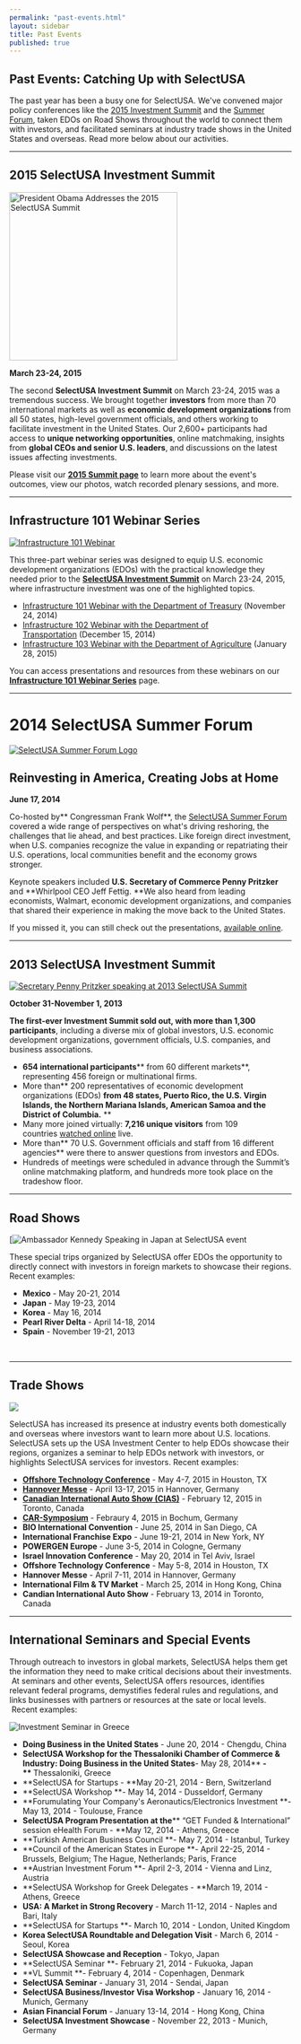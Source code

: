 ```yaml
---
permalink: "past-events.html"
layout: sidebar
title: Past Events
published: true
---
```


## Past Events: Catching Up with SelectUSA

The past year has been a busy one for SelectUSA. We've convened major policy conferences like the [2015 Investment Summit]({{base.url}}/2015-summit.html) and the [Summer Forum]({{base.url}}/events/selectusa-summer-forum.html), taken EDOs on Road Shows throughout the world to connect them with investors, and facilitated seminars at industry trade shows in the United States and overseas. Read more below about our activities.

* * *

## 2015 SelectUSA Investment Summit 

<span class="imgright">
<a href="{{base.url}}/2015-summit.html">
<img src="http://www.commerce.gov/sites/commerce.gov/files/styles/scale_700w/public/16722605079_45ed7eff3f_o.jpg?itok=hY2r4t4y" alt="President Obama Addresses the 2015 SelectUSA Summit" width=300>
</a>
</span>

**March 23-24, 2015**

<span>The second&nbsp;</span>**SelectUSA Investment Summit**<span>&nbsp;on March 23-24, 2015&nbsp;was a tremendous success. We brought together&nbsp;</span>**investors**<span>&nbsp;from more than 70 international markets as well as&nbsp;</span>**economic development organizations&nbsp;**<span>from all 50 states, high-level government officials, and others working to facilitate investment in the United States. Our 2,600+ participants had access to&nbsp;</span>**unique networking opportunities**<span>, online matchmaking, insights from&nbsp;</span>**global CEOs and senior U.S. leaders**<span>, and discussions on the latest issues affecting investments.</span>

Please visit our **[2015 Summit page]({{base.url}}/2015-summit.html)** to learn more about the event's outcomes, view our photos, watch recorded plenary sessions, and more.

* * *

## Infrastructure 101 Webinar Series

<span class="imgright">[![Infrastructure 101 Webinar](images/selectusa_infrastructure_101_webinar_2014-11-24_page_01_0-300x225.jpg "Infrastructure 101 Webinar")](/infrastructure-101-webinar-series)</span>

This three-part webinar series was designed to equip U.S. economic development organizations (EDOs) with the practical knowledge they needed prior to the&nbsp;**[SelectUSA Investment Summit](http://www.selectusasummit.com/)**&nbsp;on March 23-24, 2015, where infrastructure investment was one of the highlighted topics.

*   [Infrastructure 101 Webinar with the Department of Treasury](/infrastructure-101-webinar-series#Inf101)&nbsp;(November 24, 2014)
*   [Infrastructure 102 Webinar with the Department of Transportation](/infrastructure-101-webinar-series#Inf102)&nbsp;(December 15, 2014)
*   [Infrastructure 103 Webinar with the Department of Agriculture](/infrastructure-101-webinar-series#Inf103)&nbsp;(January 28, 2015)

You can access presentations and resources from these webinars on our **[Infrastructure 101 Webinar Series](/infrastructure-101-webinar-series)** page.

***

# 2014 SelectUSA Summer Forum

<span class="imgright">[![SelectUSA Summer Forum Logo](images/summer_forum_logo-422x155.png "SelectUSA Summer Forum Logo")]({{base.url}}/events/selectusa-summer-forum.html)</span>

## Reinvesting in America, Creating Jobs at Home

**June 17, 2014**

Co-hosted by** Congressman Frank Wolf**, the [SelectUSA Summer Forum]({{base.url}}/events/selectusa-summer-forum.html) covered a wide range of perspectives on what's driving reshoring, the challenges that lie ahead, and best practices. Like foreign direct investment, when U.S. companies recognize the value in expanding or repatriating their U.S. operations, local communities benefit and the economy grows stronger.

Keynote speakers included **U.S.&nbsp;Secretary of Commerce Penny Pritzker** and **Whirlpool CEO Jeff Fettig. **We also heard from leading economists, Walmart, economic development organizations, and companies that shared their experience in making the move back to the United States.

If you missed it, you can still check out the presentations,&nbsp;[available online]({{base.url}}/events/selectusa-summer-forum.html).

* * *

## 2013 SelectUSA Investment Summit

<span class="imgright">[![Secretary Penny Pritzker speaking at 2013 SelectUSA Summit](images/pritzker_closeup_speaking-300x225.jpg "Secretary Penny Pritzker speaking at 2013 SelectUSA Summit")](http://www.selectusasummit.com/)</span>

**October 31-November 1, 2013**

**The first-ever Investment Summit sold out, with more than 1,300 participants**, including a diverse mix of global investors, U.S. economic development organizations, government officials, U.S. companies, and business associations.&nbsp;

*   **654 international participants****&nbsp;from 60 different markets**, representing 456 foreign or multinational firms.
*   More than**&nbsp;200 representatives of economic development organizations (EDOs)&nbsp;**from 48 states, Puerto Rico, the U.S. Virgin Islands, the Northern Mariana Islands, American Samoa and the District of Columbia.**&nbsp;**
*   Many more joined virtually:&nbsp;**7,216 unique visitors**&nbsp;from 109 countries&nbsp;[watched online](http://new.livestream.com/accounts/4828334/selectUSA2013)&nbsp;live.
*   More than**&nbsp;70 U.S. Government officials and staff from 16 different agencies**&nbsp;were there to answer questions from investors and EDOs.&nbsp;
*   Hundreds of meetings were scheduled in advance through the Summit’s online matchmaking platform, and hundreds more took place on the tradeshow floor.

***

## Road Shows

<span class="imgright">[![Ambassador Kennedy Speaking in Japan at SelectUSA event](images/amb_cbk_gives_remarks_at_the_su_japan_launch_and_showcase-300x200.jpg "Ambassador Kennedy Speaking In Japan at SelectUSA event")</span>

These special trips organized by SelectUSA offer EDOs the opportunity to directly connect with investors in foreign markets to showcase their regions. Recent examples:

*   **Mexico** - May 20-21, 2014
*   **Japan** - May 19-23, 2014
*   **Korea** - May 16, 2014
*   **Pearl River Delta** - April 14-18, 2014
*   **Spain** - November 19-21, 2013

&nbsp;

* * *

## Trade Shows
<span class="imgright">![](images/usa_investment_center_2-300x225.jpg)</span>

SelectUSA has increased its presence at industry events both domestically and overseas where investors want to learn more about U.S. locations. SelectUSA sets up the USA Investment Center to help EDOs showcase their regions, organizes a seminar to help EDOs network with investors, or highlights SelectUSA services for investors. Recent examples:

*   [**Offshore Technology Conference**]({{base-url}}/events/selectusa-offshore-technology-conference-otc.html) - May 4-7, 2015 in Houston, TX
*   [**Hannover Messe**]({{base-url}}/events/selectusa-hannover-messe.html) - April 13-17, 2015 in Hannover, Germany
*   [**Canadian International Auto Show (CIAS)**]({{base-url}}/events/selectusa-investment-center-canadian-international-auto-show-cias.html) - February 12, 2015 in Toronto, Canada
*   [**CAR-Symposium**]({{base-url}}/events/selectusa-car-symposium.html) - Febraury 4, 2015 in Bochum, Germany
*   **BIO International Convention** - June 25, 2014 in San Diego, CA
*   **International Franchise Expo** - June 19-21, 2014 in New York, NY
*   **POWERGEN Europe** - June 3-5, 2014 in Cologne, Germany
*   **Israel Innovation Conference** - May 20, 2014 in Tel Aviv, Israel
*   **Offshore Technology Conference** - May 5-8, 2014 in Houston, TX
*   **Hannover Messe** - April 7-11, 2014 in Hannover, Germany
*   **International Film &amp; TV Market** - March 25, 2014 in Hong Kong, China
*   **Candian International Auto Show** - February 13, 2014 in Toronto, Canada

* * *

## International Seminars and Special Events

Through outreach to investors in global markets, SelectUSA helps them get the information they need to make critical decisions about their investments. &nbsp;At seminars and other events, SelectUSA offers resources, identifies relevant federal programs, demystifies federal rules and regulations, and links businesses with partners or resources at the sate or local levels. &nbsp;Recent examples:

<span class="imgright">![Investment Seminar in Greece](images/4355_eveth_-300x200.jpg "Investment Seminar in Greece")</span>

*   **Doing Business in the United States** - June 20, 2014 - Chengdu, China
*   **SelectUSA Workshop for the <strong>Thessaloniki
Chamber of Commerce &amp; Industry: Doing Business in the United States**</strong>- May 28, 2014**<strong> - **&nbsp;</strong>Thessaloniki, Greece
*   **SelectUSA for Startups -&nbsp;**May 20-21, 2014 - Bern, Switzerland
*   **SelectUSA Workshop **- May 14, 2014 - Dusseldorf, Germany
*   **Forumulating Your Company's Aeronautics/Electronics Investment **- May 13, 2014 - Toulouse, France
*   **SelectUSA Program Presentation at the**** “GET Funded &amp;
International” session eHealth Forum - **May 12, 2014 - Athens, Greece
*   **Turkish American Business Council **- May 7, 2014 - Istanbul, Turkey
*   **Council of the American States in Europe **- April 22-25, 2014 - Brussels, Belgium; The Hague, Netherlands; Paris, France
*   **Austrian Investment Forum **- April 2-3, 2014 - Vienna and Linz, Austria
*   **SelectUSA Workshop
for Greek Delegates - **March 19, 2014 - Athens, Greece
*   **USA: A Market in Strong Recovery** - March 11-12, 2014 - Naples and Bari, Italy
*   **SelectUSA for Startups **- March 10, 2014 - London, United Kingdom
*   **Korea SelectUSA Roundtable and Delegation Visit** - March 6, 2014 - Seoul, Korea
*   **SelectUSA Showcase and Reception** - Tokyo, Japan
*   **SelectUSA Seminar **- February 21, 2014 - Fukuoka, Japan
*   **VL Summit **- February 4, 2014 - Copenhagen, Denmark
*   **SelectUSA Seminar** - January 31, 2014 - Sendai, Japan
*   **SelectUSA Business/Investor Visa Workshop** - January 16, 2014 - Munich, Germany&nbsp;
*   **Asian Financial Forum** - January 13-14, 2014 - Hong Kong, China
*   **SelectUSA Investment Showcase** - November 22, 2013 - Munich, Germany    
